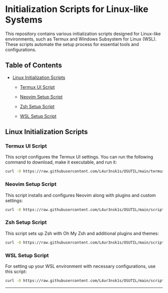 
# Initialization Scripts for Linux-like Systems

This repository contains various initialization scripts designed for Linux-like environments, such as Termux and Windows Subsystem for Linux (WSL). These scripts automate the setup process for essential tools and configurations.

## Table of Contents

- [Linux Initialization Scripts](#linux-initialization-scripts)
  - [Termux UI Script](#termux-ui-script)

  - [Neovim Setup Script](#neovim-setup-script)
  - [Zsh Setup Script](#zsh-setup-script)
  - [WSL Setup Script](#wsl-setup-script)

## Linux Initialization Scripts

### Termux UI Script

This script configures the Termux UI settings. You can run the following command to download, make it executable, and run it:

```bash
curl -O https://raw.githubusercontent.com/L4ur3nsk1s/OSUTIL/main/termux-ui.sh && chmod +x termux-ui.sh && ./termux-ui.sh
```

### Neovim Setup Script

This script installs and configures Neovim along with plugins and custom settings:

```bash
curl -O https://raw.githubusercontent.com/L4ur3nsk1s/OSUTIL/main/scripts/nvim.sh && chmod +x nvim.sh && ./nvim.sh
```

### Zsh Setup Script

This script sets up Zsh with Oh My Zsh and additional plugins and themes:

```bash
curl -O https://raw.githubusercontent.com/L4ur3nsk1s/OSUTIL/main/scripts/zsh.sh && chmod +x zsh.sh && ./zsh.sh
```

### WSL Setup Script

For setting up your WSL environment with necessary configurations, use this script:

```bash
curl -O https://raw.githubusercontent.com/L4ur3nsk1s/OSUTIL/main/scripts/wsl.sh && chmod +x wsl.sh && ./wsl.sh
```

---
